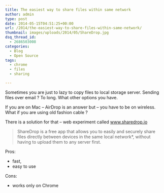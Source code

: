 ```yaml
---
title: The easiest way to share files within same network
author: admin
type: post
date: 2014-05-15T04:51:25+00:00
url: /2014/the-easiest-way-to-share-files-within-same-network/
thumbnail: images/uploads/2014/05/ShareDrop.jpg
dsq_thread_id:
  - 2686503008
categories:
  - Blog
  - Open Source
tags:
  - chrome
  - files
  - sharing

---
```

Sometimes you are just to lazy to copy files to local storage server. Sending files over email ? To long. What other options you have.

If you are on Mac &#8211; AirDrop is an answer but &#8211; you have to be on wireless. What if you are using old fashion cable ?

There is a solution for that &#8211; web experiment called <a href="https://www.sharedrop.io/" target="_blank">www.sharedrop.io</a>

> ShareDrop is a free app that allows you to easily and securely share files directly between devices in the same local network*, without having to upload them to any server first.

Pros:

  * fast,
  * easy to use

Cons:

  * works only on Chrome
